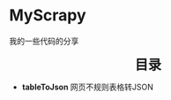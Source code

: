 # MyScrapy
我的一些代码的分享

<div id='write'  class=''><center><strong><font size="5">目录</font></strong></center><ul><li><strong><span>tableToJson</span></strong><span>   网页不规则表格转JSON</span></li></ul><p>&nbsp;</p></div></div>

